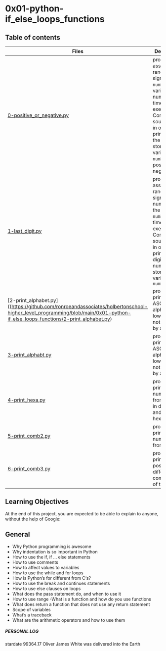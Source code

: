 # 0x01-python-if_else_loops_functions

## Table of contents

Files | Description
------ | ------
[0-positive_or_negative.py](https://github.com/ronroeandassociates/holbertonschool-higher_level_programming/blob/main/0x01-python-if_else_loops_functions/0-positive_or_negative.py) | program will assign a random signed ``` number``` to the variable number each time it is executed. Complete the source code in order to print whether the number stored in the variable ```number``` is positive or negative
[1-last_digit.py](https://github.com/ronroeandassociates/holbertonschool-higher_level_programming/blob/main/0x01-python-if_else_loops_functions/1-last_digit.py) | program will assign a random signed number to the variable ```number``` each time it is executed. Complete the source code in order to print the last digit of the number stored in the variable ```number```
[2-print_alphabet.py]((https://github.com/ronroeandassociates/holbertonschool-higher_level_programming/blob/main/0x01-python-if_else_loops_functions/2-print_alphabet.py) | program that prints the ASCII alphabet, in lowercase, not followed by a new line
[3-print_alphabt.py](https://github.com/ronroeandassociates/holbertonschool-higher_level_programming/blob/main/0x01-python-if_else_loops_functions/3-print_alphabt.py) | program that prints the ASCII alphabet, in lowercase, not followed by a new line
[4-print_hexa.py](https://github.com/ronroeandassociates/holbertonschool-higher_level_programming/blob/main/0x01-python-if_else_loops_functions/4-print_hexa.py) | program that prints all numbers from ```0``` to ```98``` in decimal and in hexadecimal
[5-print_comb2.py](https://github.com/ronroeandassociates/holbertonschool-higher_level_programming/blob/main/0x01-python-if_else_loops_functions/5-print_comb2.py) | program that prints numbers from ```0``` to ```99```
[6-print_comb3.py](https://github.com/ronroeandassociates/holbertonschool-higher_level_programming/blob/main/0x01-python-if_else_loops_functions/6-print_comb3.py) | program that prints all possible different combinations of two digits


## Learning Objectives
At the end of this project, you are expected to be able to explain to anyone, without the help of Google:

## General
- Why Python programming is awesome
- Why indentation is so important in Python
- How to use the if, if ... else statements
- How to use comments
- How to affect values to variables
- How to use the while and for loops
- How is Python’s for different from C‘s?
- How to use the break and continues statements
- How to use else clauses on loops
- What does the pass statement do, and when to use it
- How to use range
-What is a function and how do you use functions
- What does return a function that does not use any return statement
- Scope of variables
- What’s a traceback
- What are the arithmetic operators and how to use them

##### PERSONAL LOG
stardate 99364.17 Oliver James White was delivered into the Earth

